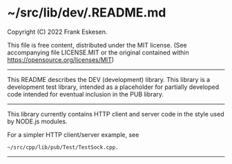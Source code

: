 <!-- -------------------------------------------------------------------------
//
//       Copyright (C) 2022 Frank Eskesen.
//
//       This file is free content, distributed under the MIT license.
//       (See accompanying file LICENSE.MIT or the original contained
//       within https://opensource.org/licenses/MIT)
//
//----------------------------------------------------------------------------
//
// Title-
//       ~/src/lib/dev/.README.md
//
// Purpose-
//       DEV library description
//
// Last change date-
//       2022/07/21
//
-------------------------------------------------------------------------- -->

# ~/src/lib/dev/.README.md

Copyright (C) 2022 Frank Eskesen.

This file is free content, distributed under the MIT license.
(See accompanying file LICENSE.MIT or the original contained
within https://opensource.org/licenses/MIT)

----

This README describes the DEV (development) library.
This library is a development test library, intended as a placeholder for
partially developed code intended for eventual inclusion in the PUB library.

----

This library currently contains HTTP client and server code in the style
used by NODE.js modules.

For a simpler HTTP client/server example, see

    ~/src/cpp/lib/pub/Test/TestSock.cpp.

----
